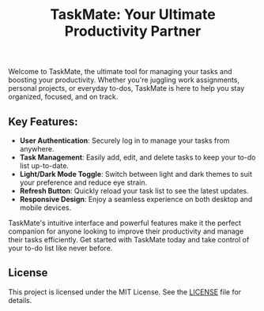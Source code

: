 <!DOCTYPE html>
<html lang="en">
<head>
    <meta charset="UTF-8">
    <meta name="viewport" content="width=device-width, initial-scale=1.0">
    <link rel="stylesheet" href="css/styles.css">
</head>
<body>
    <header>
        <h1>TaskMate: Your Ultimate Productivity Partner</h1>
    </header>
    <main>
        <section>
            <p>Welcome to TaskMate, the ultimate tool for managing your tasks and boosting your productivity. Whether you're juggling work assignments, personal projects, or everyday to-dos, TaskMate is here to help you stay organized, focused, and on track.</p>
            <h2>Key Features:</h2>
            <ul>
                <li><strong>User Authentication</strong>: Securely log in to manage your tasks from anywhere.</li>
                <li><strong>Task Management</strong>: Easily add, edit, and delete tasks to keep your to-do list up-to-date.</li>
                <li><strong>Light/Dark Mode Toggle</strong>: Switch between light and dark themes to suit your preference and reduce eye strain.</li>
                <li><strong>Refresh Button</strong>: Quickly reload your task list to see the latest updates.</li>
                <li><strong>Responsive Design</strong>: Enjoy a seamless experience on both desktop and mobile devices.</li>
            </ul>
            <p>TaskMate's intuitive interface and powerful features make it the perfect companion for anyone looking to improve their productivity and manage their tasks efficiently. Get started with TaskMate today and take control of your to-do list like never before.</p>
<h2>License</h2> <p> This project is licensed under the MIT License. See the <a href="(https://github.com/krsakshi/TaskMate/blob/main/LICENSE)">LICENSE</a> file for details. </p>
        </section>
    </main>
</body>
</html>
